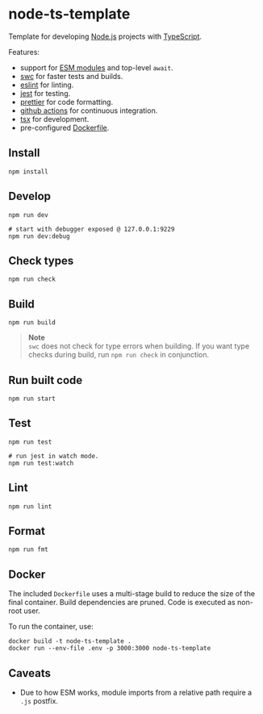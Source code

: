 # node-ts-template

Template for developing [Node.js](https://nodejs.org) projects with [TypeScript](https://www.typescriptlang.org).

Features:

- support for [ESM modules](https://nodejs.org/api/esm.html) and top-level `await`.
- [swc](https://swc.rs/) for faster tests and builds.
- [eslint](https://eslint.org) for linting.
- [jest](https://jestjs.io/) for testing.
- [prettier](https://prettier.io) for code formatting.
- [github actions](https://docs.github.com/en/actions) for continuous integration.
- [tsx](https://github.com/remy/nodemon) for development.
- pre-configured [Dockerfile](https://docker.com).

## Install

```
npm install
```

## Develop

```
npm run dev

# start with debugger exposed @ 127.0.0.1:9229
npm run dev:debug
```

## Check types

```
npm run check
```

## Build

```
npm run build
```

> **Note**  
> `swc` does not check for type errors when building. If you want type checks during build, run `npm run check` in conjunction.

## Run built code

```
npm run start
```

## Test

```
npm run test

# run jest in watch mode.
npm run test:watch
```

## Lint

```
npm run lint
```

## Format

```
npm run fmt
```

## Docker

The included `Dockerfile` uses a multi-stage build to reduce the size of the final container. Build dependencies are pruned. Code is executed as non-root user.

To run the container, use:

```
docker build -t node-ts-template .
docker run --env-file .env -p 3000:3000 node-ts-template
```

## Caveats

- Due to how ESM works, module imports from a relative path require a `.js` postfix.
